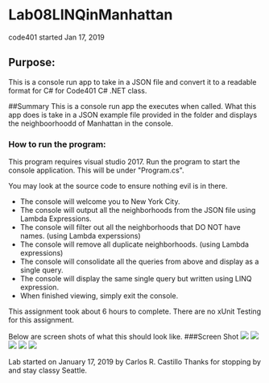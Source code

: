 # Lab08LINQinManhattan
code401 started Jan 17, 2019

## Purpose:
This is a console run app to take in a JSON file and convert it to a readable format for C# for Code401 C# .NET class.

##Summary
This is a console run app the executes when called.  What this app does is take in a JSON example file provided in the folder and displays the neighboorhoodd of Manhattan in the console.

### How to run the program:
This program requires visual studio 2017.
Run the program to start the console application.
This will be under "Program.cs".

You may look at the source code to ensure nothing evil is in there.

* The console will welcome you to New York City.
* The console will output all the neighborhoods from the JSON file using Lambda Expressions.
* The console will filter out all the neighborhoods that DO NOT have names.  (using Lambda experssions)
* The console will remove all duplicate neighborhoods. (using Lambda expressions)
* The console will consolidate all the queries from above and display as a single query.
* The console will display the same single query but written using LINQ expression.
* When finished viewing, simply exit the console.

This assignment took about 6 hours to complete.  There are no xUnit Testing for this assignment.

Below are screen shots of what this should look like.
###Screen Shot 
![](assets/CaptureOne.PNG?raw=true)
![](assets/CaptureTwo.PNG?raw=true)
![](assets/CaptureThree.PNG?raw=true)
![](assets/CaptureFour.PNG?raw=true)
![](assets/CaptureFive.PNG?raw=true)

Lab started on January 17, 2019 by Carlos R. Castillo
Thanks for stopping by and stay classy Seattle.
